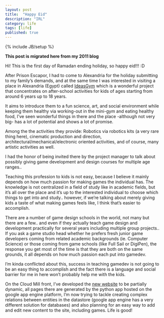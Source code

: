 ```yaml
---
layout: post
title:  "Happy Eid"
description: "IRL"
category: life
tags: [life]
published: true
---
```


{% include JB/setup %}

**This post is migrated here from my 2011 blog**

Hi! This is the first day of Ramadan ending holiday, so happy eid!!! :D

After Prison Escapor, I had to come to Alexandria for the holiday submitting to my family’s demands, and at the same time I was interested in visiting a place in Alexandria (Egypt) called [IdeasGym](https://ideasgym.com/) which is a wonderful project that concentrates on after-school activities for kids of ages starting from around 6 years up to 18 years.

It aims to introduce them to a fun science, art, and social environment while keeping them healthy via working-out in the mini-gym and eating healthy food, I’ve seen wonderful things in there and the place -although not very big- has a lot of potential and shows a lot of promise.

Among the the activities they provide: Robotics via robotics kits (a very rare thing here), cinematic production and direction, architectural/mechanical/electronic oriented activities, and of course, many artistic activities as well.

I had the honor of being invited there by the project manager to talk about possibly giving game development and design courses for multiple age ranges..

Teaching this profession to kids is not easy, because I believe it mainly depends on how much passion for making games the individual has. The knowledge is not centralized in a field of study like in academic fields, but it’s all over the place and it’s up to the interested individual to choose which things to get into and study.. however, if we’re talking about merely giving kids a taste of what making games feels like, I think that’s easier to accomplish.

There are a number of game design schools in the world, not many but there are a few.. and even if they actually teach game design and development practically for several years including multiple group projects.. If you ask a game studio head whether he prefers fresh junior game developers coming from related academic backgrounds (ie. Computer Science) or those coming from game schools (like Full Sail or DigiPen), the response you get most of the time is that they are both on the same grounds, it all depends on how much passion each put into gamedev.

I’m kinda conflicted about this, success in teaching gamedev is not going to be an easy thing to accomplish and the fact there is a language and social barrier for me in here won’t probably help me with the kids.

On the Cloud Mill front, I’ve developed the [new website](http://www.cloudmillgames.com/) to be partially dynamic, all pages there are generated by the python app hosted on the google app engine platform, I’m now trying to tackle creating complex relations between entities in the datastore (google app engine has a very different solution for databases) and also planning for an easy way to add and edit new content to the site, including games. Life is good!